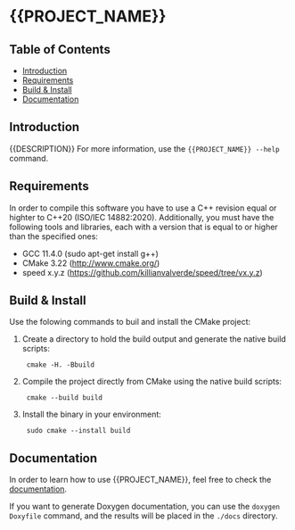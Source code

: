 # {{PROJECT_NAME}}

## Table of Contents
- [Introduction](#introduction)
- [Requirements](#requirements)
- [Build & Install](#build--install)
- [Documentation](#documentation)

## Introduction

{{DESCRIPTION}}
For more information, use the `{{PROJECT_NAME}} --help` command.

## Requirements

In order to compile this software you have to use a C++ revision equal or highter to C++20 
(ISO/IEC 14882:2020). Additionally, you must have the following tools and libraries, each with a 
version that is equal to or higher than the specified ones:
- GCC 11.4.0 (sudo apt-get install g++)
- CMake 3.22 (http://www.cmake.org/)
- speed x.y.z (https://github.com/killianvalverde/speed/tree/vx.y.z)

## Build & Install

Use the folowing commands to buil and install the CMake project:

1. Create a directory to hold the build output and generate the native build scripts:

        cmake -H. -Bbuild

2. Compile the project directly from CMake using the native build scripts:

        cmake --build build

3. Install the binary in your environment:

        sudo cmake --install build

## Documentation

In order to learn how to use {{PROJECT_NAME}}, feel free to check 
the [documentation](docs/index.md).

If you want to generate Doxygen documentation, you can use the `doxygen Doxyfile` command, and 
the results will be placed in the `./docs` directory.

